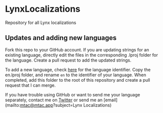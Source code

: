 # LynxLocalizations
Repository for all Lynx localizations

## Updates and adding new languages

Fork this repo to your GitHub account. If you are updating strings for an existing language, directly edit the files in the corresponding .lproj folder for the language. Create a pull request to add the updated strings.

To add a new language, check [here](https://www.ibabbleon.com/iOS-Language-Codes-ISO-639.html) for the language identifier. Copy the en.lproj folder, and rename ```en``` to the identifier of your language. When completed, add this folder to the root of this repository and create a pull request that I can merge.

If you have trouble using GitHub or want to send me your language separately, contact me on [Twitter](https://twitter.com/mtac8) or send me an [email](mailto:mtac@mtac.app?subject=Lynx Localizations)
